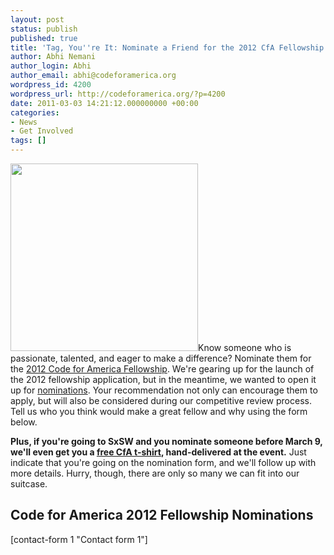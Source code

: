 ```yaml
---
layout: post
status: publish
published: true
title: 'Tag, You''re It: Nominate a Friend for the 2012 CfA Fellowship'
author: Abhi Nemani
author_login: Abhi
author_email: abhi@codeforamerica.org
wordpress_id: 4200
wordpress_url: http://codeforamerica.org/?p=4200
date: 2011-03-03 14:21:12.000000000 +00:00
categories:
- News
- Get Involved
tags: []
---
```

<a href="http://codeforamerica.org/fellows/nominate"><img src="http://codeforamerica.org/wp-content/uploads/2011/03/nominate2.jpg" alt="" title="nominate" width="300" class="alignright size-full wp-image-4203" /></a>Know someone who is passionate, talented, and eager to make a difference? Nominate them for the <a href="http://codeforamerica.org/fellows">2012 Code for America Fellowship</a>. We're gearing up for the launch of the 2012 fellowship application, but in the meantime, we wanted to open it up for <a href="http://codeforamerica.org/fellows/nominate">nominations</a>. Your recommendation not only can encourage them to apply, but will also be considered during our competitive review process. Tell us who you think would make a great fellow and why using the form below.

<strong>Plus, if you're going to SxSW and you nominate someone before March 9, we'll even get you a <a href="http://farm5.static.flickr.com/4120/4740102349_f09014b375.jpg">free CfA t-shirt</a>, hand-delivered at the event.</strong> Just indicate that you're going on the nomination form, and we'll follow up with more details. Hurry, though, there are only so many we can fit into our suitcase.
<h2>Code for America 2012 Fellowship Nominations</h2> 

[contact-form 1 "Contact form 1"]
<style> textarea {width: 580px; height: 150px;} input[type="submit"] {width: 580px; height: 40px; font-weight: bold;}</style>
